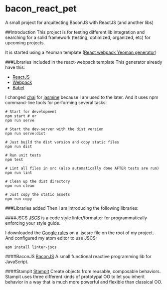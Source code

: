 
# bacon_react_pet
A small project for arquitecting BaconJS with ReactJS (and another libs)

##Introduction
This project is for testing different lib integration and searching for a solid 
framework (testing, optimized, organized, etc) for upcoming projects.

It is started using a Yeoman template ([React webpack Yeoman generator](https://github.com/newtriks/generator-react-webpack))

###Libraries included in the react-webpack template
This generator already have this:
- [ReactJS](https://facebook.github.io/react/)
- [Webpack](https://facebook.github.io/react/)
- [Babel](https://facebook.github.io/react/)

I changed [chai](http://chaijs.com/) for [jasmine](http://jasmine.github.io/) because I am used to the later.
And it uses npm command-line tools for performing several tasks:

```
# Start for development
npm start # or
npm run serve

# Start the dev-server with the dist version
npm run serve:dist

# Just build the dist version and copy static files
npm run dist

# Run unit tests
npm test

# Lint all files in src (also automatically done AFTER tests are run)
npm run lint

# Clean up the dist directory
npm run clean

# Just copy the static assets
npm run copy
```

###Libraries added
Then I am introducing the following libraries:

####JSCS
[JSCS](http://jscs.info/) is a code style linter/formatter for programmatically enforcing your style guide.

I downloaded the [Google rules](https://google.github.io/styleguide/javascriptguide.xml) on a .jscsrc file on the root of my project.
And configured my atom editor to use JSCS:

`apm install linter-jscs`

####BaconJS
[BaconJS](https://baconjs.github.io) A small functional reactive programming lib for JavaScript.

####StampIt
[StampIt](https://github.com/stampit-org/stampit) Create objects from reusable, composable behaviors. Stampit uses three different kinds of prototypal OO to let you inherit behavior in a way that is much more powerful and flexible than classical OO.


